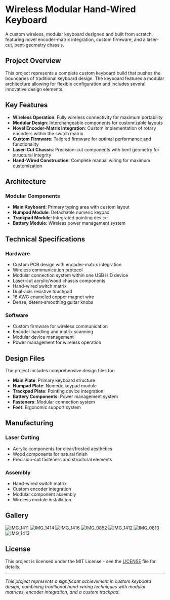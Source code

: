 # Wireless Modular Hand-Wired Keyboard

A custom wireless, modular keyboard designed and built from scratch, featuring novel encoder-matrix integration, custom firmware, and a laser-cut, bent-geometry chassis.

## Project Overview

This project represents a complete custom keyboard build that pushes the boundaries of traditional keyboard design. The keyboard features a modular architecture allowing for flexible configuration and includes several innovative design elements.

## Key Features

- **Wireless Operation**: Fully wireless connectivity for maximum portability
- **Modular Design**: Interchangeable components for customizable layouts
- **Novel Encoder-Matrix Integration**: Custom implementation of rotary encoders within the switch matrix
- **Custom Firmware**: Tailored firmware for optimal performance and functionality
- **Laser-Cut Chassis**: Precision-cut components with bent geometry for structural integrity
- **Hand-Wired Construction**: Complete manual wiring for maximum customization

## Architecture

### Modular Components
- **Main Keyboard**: Primary typing area with custom layout
- **Numpad Module**: Detachable numeric keypad
- **Trackpad Module**: Integrated pointing device
- **Battery Module**: Wireless power management system

## Technical Specifications

### Hardware
- Custom PCB design with encoder-matrix integration
- Wireless communication protocol
- Modular connection system within one USB HID device
- Laser-cut acrylic/wood chassis components
- Hand-wired switch matrix
- Dual-axis resistive touchpad
- 16 AWG enameled copper magnet wire
- Dense, detent-smoothing guitar knobs

### Software
- Custom firmware for wireless communication
- Encoder handling and matrix scanning
- Modular device management
- Power management for wireless operation

## Design Files

The project includes comprehensive design files for:
- **Main Plate**: Primary keyboard structure
- **Numpad Plate**: Numeric keypad module
- **Trackpad Plate**: Pointing device integration
- **Battery Components**: Power management system
- **Fasteners**: Modular connection system
- **Feet**: Ergonomic support system

## Manufacturing

### Laser Cutting
- Acrylic components for clear/frosted aesthetics
- Wood components for natural finish
- Precision-cut fasteners and structural elements

### Assembly
- Hand-wired switch matrix
- Custom encoder integration
- Modular component assembly
- Wireless module installation

## Gallery

![IMG_1411](https://github.com/user-attachments/assets/9f1ebc4f-cb83-4ef5-8b29-415c3e3d5664)
![IMG_1414](https://github.com/user-attachments/assets/5d58f326-e9fa-438e-948a-273177bfc21b)
![IMG_1416](https://github.com/user-attachments/assets/18d5411e-8b92-44d7-a627-7b57fc8fcfe7)
![IMG_0852](https://github.com/user-attachments/assets/e10a2b04-57c3-4ca1-a8ab-211eb5e51328)
![IMG_1412](https://github.com/user-attachments/assets/5a1c5f73-6c8f-4f94-8436-1a9a8ddb0e57)
![IMG_0813](https://github.com/user-attachments/assets/abfd8971-df4c-4bcc-9201-73d652e4b8a2)
![IMG_1413](https://github.com/user-attachments/assets/689b2f70-12e9-4479-9b26-dcc99290664d)

## License

This project is licensed under the MIT License - see the [LICENSE](LICENSE) file for details.

---

*This project represents a significant achievement in custom keyboard design, combining traditional hand-wiring techniques with modular matrices, encoder integration, and a custom trackpad.*
